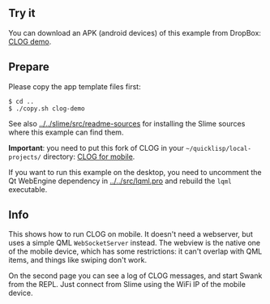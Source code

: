 
Try it
------

You can download an APK (android devices) of this example from DropBox:
[CLOG demo](https://www.dropbox.com/s/h5wy57niq4g12ec/CLOG-demo.apk?dl=0).



Prepare
-------

Please copy the app template files first:
```
$ cd ..
$ ./copy.sh clog-demo
```

See also [../../slime/src/readme-sources](../../slime/src/readme-sources.md)
for installing the Slime sources where this example can find them.

**Important**: you need to put this fork of CLOG in your
`~/quicklisp/local-projects/` directory:
[CLOG for mobile](https://github.com/pls153/clog).

If you want to run this example on the desktop, you need to uncomment the Qt
WebEngine dependency in [../../src/lqml.pro](../../src/lqml.pro) and rebuild
the `lqml` executable.



Info
----

This shows how to run CLOG on mobile. It doesn't need a webserver, but uses a
simple QML `WebSocketServer` instead. The webview is the native one of the
mobile device, which has some restrictions: it can't overlap with QML items,
and things like swiping don't work.

On the second page you can see a log of CLOG messages, and start Swank from the
REPL. Just connect from Slime using the WiFi IP of the mobile device.
